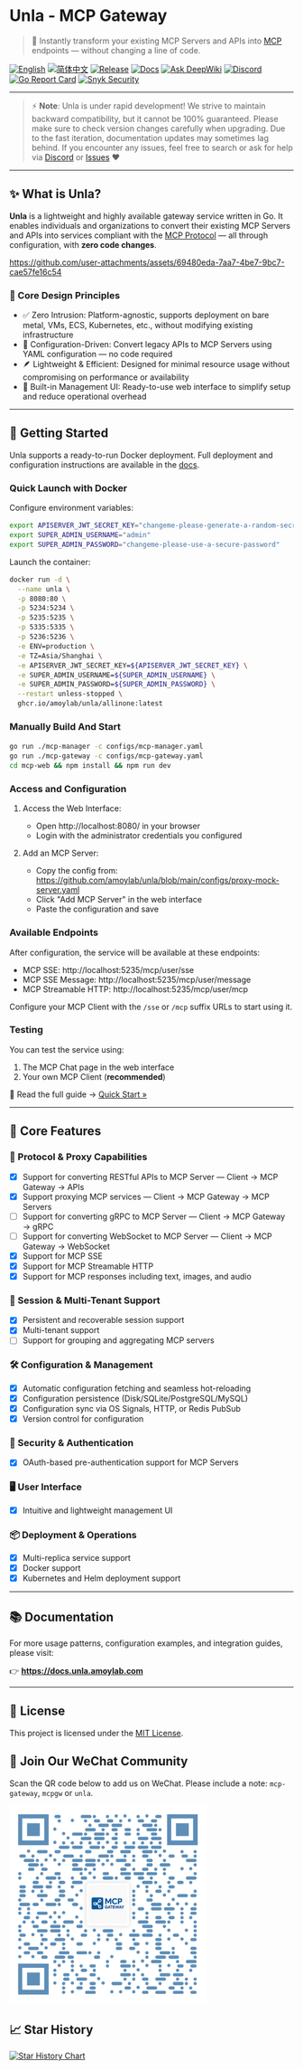 # Unla - MCP Gateway

> 🚀 Instantly transform your existing MCP Servers and APIs into [MCP](https://modelcontextprotocol.io/) endpoints — without changing a line of code.

[![English](https://img.shields.io/badge/English-Click-yellow)](./README.md)
[![简体中文](https://img.shields.io/badge/简体中文-点击查看-orange)](docs/README.zh-CN.md)
[![Release](https://img.shields.io/github/v/release/mcp-ecosystem/mcp-gateway)](https://github.com/amoylab/unla/releases)
[![Docs](https://img.shields.io/badge/Docs-View%20Online-blue)](https://docs.unla.amoylab.com)
[![Ask DeepWiki](https://deepwiki.com/badge.svg)](https://deepwiki.com/mcp-ecosystem/mcp-gateway)
[![Discord](https://img.shields.io/badge/Discord-Join%20our%20Discord-5865F2?logo=discord&logoColor=white)](https://discord.gg/udf69cT9TY)
[![Go Report Card](https://goreportcard.com/badge/github.com/amoylab/unla)](https://goreportcard.com/report/github.com/amoylab/unla)
[![Snyk Security](https://img.shields.io/badge/Snyk-Secure-blueviolet?logo=snyk)](https://snyk.io/test/github/mcp-ecosystem/mcp-gateway)

---

> ⚡ **Note**: Unla is under rapid development! We strive to maintain backward compatibility, but it cannot be 100% guaranteed. Please make sure to check version changes carefully when upgrading. Due to the fast iteration, documentation updates may sometimes lag behind. If you encounter any issues, feel free to search or ask for help via [Discord](https://discord.gg/udf69cT9TY) or [Issues](https://github.com/amoylab/unla/issues) ❤️

---

## ✨ What is Unla?

**Unla** is a lightweight and highly available gateway service written in Go. It enables individuals and organizations to convert their existing MCP Servers and APIs into services compliant with the [MCP Protocol](https://modelcontextprotocol.io/) — all through configuration, with **zero code changes**.

https://github.com/user-attachments/assets/69480eda-7aa7-4be7-9bc7-cae57fe16c54

### 🔧 Core Design Principles

- ✅ Zero Intrusion: Platform-agnostic, supports deployment on bare metal, VMs, ECS, Kubernetes, etc., without modifying existing infrastructure
- 🔄 Configuration-Driven: Convert legacy APIs to MCP Servers using YAML configuration — no code required
- 🪶 Lightweight & Efficient: Designed for minimal resource usage without compromising on performance or availability
- 🧭 Built-in Management UI: Ready-to-use web interface to simplify setup and reduce operational overhead

---

## 🚀 Getting Started

Unla supports a ready-to-run Docker deployment. Full deployment and configuration instructions are available in the [docs](https://docs.unla.amoylab.com/getting-started/quick-start).

### Quick Launch with Docker

Configure environment variables:

```bash
export APISERVER_JWT_SECRET_KEY="changeme-please-generate-a-random-secret"
export SUPER_ADMIN_USERNAME="admin"
export SUPER_ADMIN_PASSWORD="changeme-please-use-a-secure-password"
```

Launch the container:

```bash
docker run -d \
  --name unla \
  -p 8080:80 \
  -p 5234:5234 \
  -p 5235:5235 \
  -p 5335:5335 \
  -p 5236:5236 \
  -e ENV=production \
  -e TZ=Asia/Shanghai \
  -e APISERVER_JWT_SECRET_KEY=${APISERVER_JWT_SECRET_KEY} \
  -e SUPER_ADMIN_USERNAME=${SUPER_ADMIN_USERNAME} \
  -e SUPER_ADMIN_PASSWORD=${SUPER_ADMIN_PASSWORD} \
  --restart unless-stopped \
  ghcr.io/amoylab/unla/allinone:latest
```

### Manually Build And Start

```bash
go run ./mcp-manager -c configs/mcp-manager.yaml
go run ./mcp-gateway -c configs/mcp-gateway.yaml
cd mcp-web && npm install && npm run dev
```

### Access and Configuration

1. Access the Web Interface:
   - Open http://localhost:8080/ in your browser
   - Login with the administrator credentials you configured

2. Add an MCP Server:
   - Copy the config from: https://github.com/amoylab/unla/blob/main/configs/proxy-mock-server.yaml
   - Click "Add MCP Server" in the web interface
   - Paste the configuration and save

### Available Endpoints

After configuration, the service will be available at these endpoints:

- MCP SSE: http://localhost:5235/mcp/user/sse
- MCP SSE Message: http://localhost:5235/mcp/user/message
- MCP Streamable HTTP: http://localhost:5235/mcp/user/mcp

Configure your MCP Client with the `/sse` or `/mcp` suffix URLs to start using it.

### Testing

You can test the service using:

1. The MCP Chat page in the web interface
2. Your own MCP Client (**recommended**)

📖 Read the full guide → [Quick Start »](https://docs.unla.amoylab.com/getting-started/quick-start)

---

## 🚀 Core Features

### 🔌 Protocol & Proxy Capabilities
- [x] Support for converting RESTful APIs to MCP Server — Client → MCP Gateway → APIs
- [x] Support proxying MCP services — Client → MCP Gateway → MCP Servers
- [ ] Support for converting gRPC to MCP Server — Client → MCP Gateway → gRPC
- [ ] Support for converting WebSocket to MCP Server — Client → MCP Gateway → WebSocket
- [x] Support for MCP SSE
- [x] Support for MCP Streamable HTTP
- [x] Support for MCP responses including text, images, and audio

### 🧠 Session & Multi-Tenant Support
- [x] Persistent and recoverable session support
- [x] Multi-tenant support
- [ ] Support for grouping and aggregating MCP servers

### 🛠 Configuration & Management
- [x] Automatic configuration fetching and seamless hot-reloading
- [x] Configuration persistence (Disk/SQLite/PostgreSQL/MySQL)
- [x] Configuration sync via OS Signals, HTTP, or Redis PubSub
- [x] Version control for configuration

### 🔐 Security & Authentication
- [x] OAuth-based pre-authentication support for MCP Servers

### 🖥 User Interface
- [x] Intuitive and lightweight management UI

### 📦 Deployment & Operations
- [x] Multi-replica service support
- [x] Docker support
- [x] Kubernetes and Helm deployment support

---

## 📚 Documentation

For more usage patterns, configuration examples, and integration guides, please visit:

👉 **https://docs.unla.amoylab.com**

---

## 📄 License

This project is licensed under the [MIT License](LICENSE).

## 💬 Join Our WeChat Community

Scan the QR code below to add us on WeChat. Please include a note: `mcp-gateway`, `mcpgw` or `unla`.

<img src="mcp-web/public/wechat-qrcode.png" alt="WeChat QR Code" width="350" height="350" />

## 📈 Star History

[![Star History Chart](https://api.star-history.com/svg?repos=AmoyLab/Unla&type=Date)](https://star-history.com/#AmoyLab/Unla&Date)
